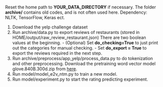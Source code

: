 Reset the home path to **YOUR_DATA_DIRECTORY** if necessary. The folder **archive/** contains old codes, and is not often used here.
Dependency: NLTK, TensorFlow, Keras ect.
1. Download the yelp challenge dataset
2. Run archive/data.py to export reviews of restaurants (stored in HOME/output/raw_review_restaurant.json)
    There are two boolean values at the beginning.
        - (Optional) Set **do_checking=True** to just print out the categories for manual checking.
        - Set **do_export = True** to export the reviews required in the next step.
3. Run archive/preprocess/app_yelp/process_data.py to do tokenization and other preprocessing.
    Download the pretraining word vector model glove.840B.300d.zip from [here](https://nlp.stanford.edu/projects/glove/).
4. Run model/model_e2v_ntm.py to train a new model.
5. Run model/experiment.py to start the rating predicting experiment.
